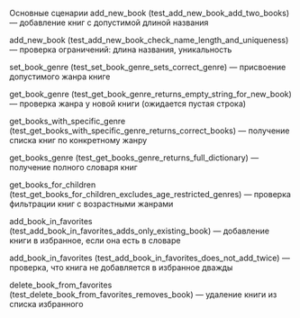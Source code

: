 Основные сценарии
add_new_book (test_add_new_book_add_two_books) — добавление книг с допустимой длиной названия

add_new_book (test_add_new_book_check_name_length_and_uniqueness) — проверка ограничений: длина названия, уникальность

set_book_genre (test_set_book_genre_sets_correct_genre) — присвоение допустимого жанра книге

get_book_genre (test_get_book_genre_returns_empty_string_for_new_book) — проверка жанра у новой книги (ожидается пустая строка)

get_books_with_specific_genre (test_get_books_with_specific_genre_returns_correct_books) — получение списка книг по конкретному жанру

get_books_genre (test_get_books_genre_returns_full_dictionary) — получение полного словаря книг

get_books_for_children (test_get_books_for_children_excludes_age_restricted_genres) — проверка фильтрации книг с возрастными жанрами

add_book_in_favorites (test_add_book_in_favorites_adds_only_existing_book) — добавление книги в избранное, если она есть в словаре

add_book_in_favorites (test_add_book_in_favorites_does_not_add_twice) — проверка, что книга не добавляется в избранное дважды

delete_book_from_favorites (test_delete_book_from_favorites_removes_book) — удаление книги из списка избранного
